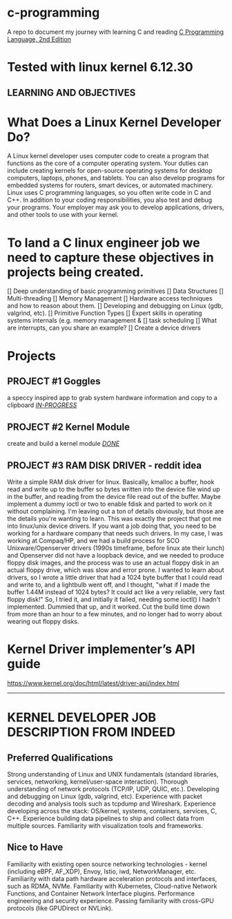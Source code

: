 # c-programming
A repo to document my journey with learning C and reading [C Programming Language, 2nd Edition](docs/pdf/the-C-programming-language-2nd-edition.pdf)

# Tested with linux kernel 6.12.30

## LEARNING AND OBJECTIVES 

# What Does a Linux Kernel Developer Do?
A Linux kernel developer uses computer code to create a program
 that functions as the core of a computer operating system. Your duties 
can include creating kernels for open-source operating systems for 
desktop computers, laptops, phones, and tablets. You can also develop 
programs for embedded systems for routers, smart devices, or automated 
machinery. Linux uses C programming languages, so you often write code 
in C and C++. In addition to your coding responsibilities, you also test
 and debug your programs. Your employer may ask you to develop 
applications, drivers, and other tools to use with your kernel.


# To land a C linux engineer job we need to capture these objectives in projects being created. 
[] Deep understanding of basic programming primitives 
[] Data Structures
[] Multi-threading 
[] Memory Management
[] Hardware access techniques and how to reason about them.
[] Developing and debugging on Linux (gdb, valgrind, etc).
[] Primitive Function Types 
[] Expert skills in operating systems internals (e.g. memory management & 
[] task scheduling
[] What are interrupts, can you share an example? 
[] Create a device drivers

# Projects 

## PROJECT #1 Goggles
a speccy inspired app to grab system hardware information
and copy to a clipboard  [*IN-PROGRESS*](https://github.com/tedleyem/c-programming/tree/main/apps/goggles)

## PROJECT #2 Kernel Module 
create and build a kernel module [*DONE*](https://github.com/tedleyem/kernel-hello-module)

## PROJECT #3 RAM DISK DRIVER - reddit idea
Write a simple RAM disk driver for linux. Basically, kmalloc a buffer, hook read and write up to the buffer so bytes written into the device file wind up in the buffer, and reading from the device file read out of the buffer. Maybe implement a dummy ioctl or two to enable fdisk and parted to work on it without complaining. I'm leaving out a ton of details obviously, but those are the details you're wanting to learn. This was exactly the project that got me into linux/unix device drivers. If you want a job doing that, you need to be working for a hardware company that needs such drivers. In my case, I was working at Compaq/HP, and we had a build process for SCO Unixware/Openserver drivers (1990s timeframe, before linux ate their lunch) and Openserver did not have a loopback device, and we needed to produce floppy disk images, and the process was to use an actual floppy disk in an actual floppy drive, which was slow and error prone. I wanted to learn about drivers, so I wrote a little driver that had a 1024 byte buffer that I could read and write to, and a lightbulb went off, and I thought, "what if I made the buffer 1.44M instead of 1024 bytes? It could act like a very reliable, very fast floppy disk!" So, I tried it, and initially it failed, needing some ioctl() I hadn't implemented. Dummied that up, and it worked. Cut the build time down from more than an hour to a few minutes, and no longer had to worry about wearing out floppy disks. 


# Kernel Driver implementer’s API guide
https://www.kernel.org/doc/html/latest/driver-api/index.html 

---
# KERNEL DEVELOPER JOB DESCRIPTION FROM INDEED 
## Preferred Qualifications
Strong understanding of Linux and UNIX fundamentals (standard libraries, services, networking, kernel/user-space interaction).
Thorough understanding of network protocols (TCP/IP, UDP, QUIC, etc.).
Developing and debugging on Linux (gdb, valgrind, etc).
Experience with packet decoding and analysis tools such as tcpdump and Wireshark.
Experience developing across the stack: OS/kernel, systems, containers, services, C, C++.
Experience building data pipelines to ship and collect data from multiple sources.
Familiarity with visualization tools and frameworks.


## Nice to Have
Familiarity with existing open source networking technologies - kernel (including eBPF, AF_XDP), Envoy, Istio, iwd, NetworkManager, etc.
Familiarity with data path hardware acceleration protocols and interfaces, such as RDMA, NVMe.
Familiarity with Kubernetes, Cloud-native Network Functions, and Container Network Interface plugins.
Performance engineering and security experience.
Passing familiarity with cross-GPU protocols (like GPUDirect or NVLink).


